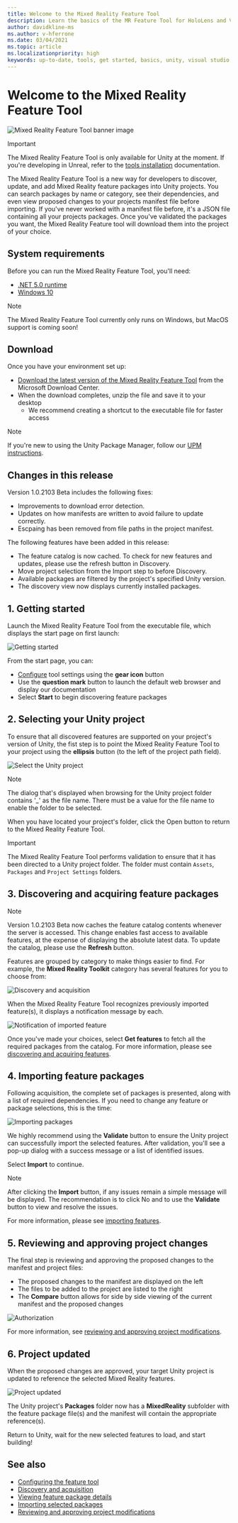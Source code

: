 ```yaml
---
title: Welcome to the Mixed Reality Feature Tool
description: Learn the basics of the MR Feature Tool for HoloLens and VR development.
author: davidkline-ms
ms.author: v-hferrone
ms.date: 03/04/2021
ms.topic: article
ms.localizationpriority: high
keywords: up-to-date, tools, get started, basics, unity, visual studio, toolkit, mixed reality headset, windows mixed reality headset, virtual reality headset, installation, Windows, HoloLens, emulator, unreal, openxr
---
```


# Welcome to the Mixed Reality Feature Tool

![Mixed Reality Feature Tool banner image](images/feature-tool-banner.png)

> [!IMPORTANT]
> The Mixed Reality Feature Tool is only available for Unity at the moment. If you're developing in Unreal, refer to the [tools installation](../install-the-tools.md) documentation.

The Mixed Reality Feature Tool is a new way for developers to discover, update, and add Mixed Reality feature packages into Unity projects. You can search packages by name or category, see their dependencies, and even view proposed changes to your projects manifest file before importing. If you've never worked with a manifest file before, it's a JSON file containing all your projects packages. Once you've validated the packages you want, the Mixed Reality Feature tool will download them into the project of your choice.

## System requirements

Before you can run the Mixed Reality Feature Tool, you'll need:

* [.NET 5.0 runtime](https://dotnet.microsoft.com/download/dotnet/5.0)
* [Windows 10](https://www.microsoft.com/software-download/windows10ISO)

> [!NOTE]
> The Mixed Reality Feature Tool currently only runs on Windows, but MacOS support is coming soon!

## Download

Once you have your environment set up:

* [Download the latest version of the Mixed Reality Feature Tool](https://aka.ms/MRFeatureTool) from the Microsoft Download Center.
* When the download completes, unzip the file and save it to your desktop
    * We recommend creating a shortcut to the executable file for faster access

> [!NOTE]
> If you're new to using the Unity Package Manager, follow our [UPM instructions](https://docs.microsoft.com/windows/mixed-reality/mrtk-unity/configuration/usingupm#managing-mixed-reality-features-with-the-unity-package-manager).

## Changes in this release

Version 1.0.2103 Beta includes the following fixes:

* Improvements to download error detection.
* Updates on how manifests are written to avoid failure to update correctly.
* Escpaing has been removed from file paths in the project manifest.

The following features have been added in this release:

* The feature catalog is now cached. To check for new features and updates, please use the refresh button in Discovery.
* Move project selection from the Import step to before Discovery.
* Available packages are filtered by the project's specified Unity version.
* The discovery view now displays currently installed packages.

## 1. Getting started

Launch the Mixed Reality Feature Tool from the executable file, which displays the start page on first launch:

![Getting started](images/FeatureToolStart.png)

From the start page, you can:

* [Configure](configuring-feature-tool.md) tool settings using the **gear icon** button
* Use the **question mark** button to launch the default web browser and display our documentation
* Select **Start** to begin discovering feature packages

## 2. Selecting your Unity project

To ensure that all discovered features are supported on your project's version of Unity, the fist step is to point the Mixed Reality Feature Tool to your project using the **ellipsis** button (to the left of the project path field).

![Select the Unity project](images/FeatureToolSelectUnityProject.png)

> [!NOTE]
> The dialog that's displayed when browsing for the Unity project folder contains '_' as the file name. There must be a value for the file name to enable the folder to be selected.

When you have located your project's folder, click the Open button to return to the Mixed Reality Feature Tool.

> [!IMPORTANT]
> The Mixed Reality Feature Tool performs validation to ensure that it has been directed to a Unity project folder. The folder must contain `Assets`, `Packages` and `Project Settings` folders.

## 3. Discovering and acquiring feature packages

> [!NOTE]
> Version 1.0.2103 Beta now caches the feature catalog contents whenever the server is accessed. This change enables fast access to available features, at the expense of displaying the absolute latest data. To update the catalog, please use the **Refresh** button.

Features are grouped by category to make things easier to find. For example, the **Mixed Reality Toolkit** category has several features for you to choose from:

![Discovery and acquisition](images/FeatureToolDiscovery.png)

When the Mixed Reality Feature Tool recognizes previously imported feature(s), it displays a notification message by each.

![Notification of imported feature](images/feature-tool-imported-note.png)


Once you've made your choices, select **Get features** to fetch all the required packages from the catalog. For more information, please see [discovering and acquiring features](discovering-features.md).

## 4. Importing feature packages

Following acquisition, the complete set of packages is presented, along with a list of required dependencies. If you need to change any feature or package selections, this is the time:

![Importing packages](images/FeatureToolImport.png)

We highly recommend using the **Validate** button to ensure the Unity project can successfully import the selected features. After validation, you'll see a pop-up dialog with a success message or a list of identified issues.

Select **Import** to continue.

> [!NOTE]
> After clicking the **Import** button, if any issues remain a simple message will be displayed. The recommendation is to click No and to use the **Validate** button to view and resolve the issues.

For more information, please see [importing features](importing-features.md).

## 5. Reviewing and approving project changes

The final step is reviewing and approving the proposed changes to the manifest and project files:

* The proposed changes to the manifest are displayed on the left
* The files to be added to the project are listed to the right
* The **Compare** button allows for side by side viewing of the current manifest and the proposed changes

![Authorization](images/FeatureToolApprovalRequest.png)

For more information, see [reviewing and approving project modifications](reviewing-changes.md).

## 6. Project updated

When the proposed changes are approved, your target Unity project is updated to reference the selected Mixed Reality features.

![Project updated](images/FeatureToolProjectUpdated.png)

The Unity project's **Packages** folder now has a **MixedReality** subfolder with the feature package file(s) and the manifest will contain the appropriate reference(s).

Return to Unity, wait for the new selected features to load, and start building!

## See also

- [Configuring the feature tool](configuring-feature-tool.md)
- [Discovery and acquisition](discovering-features.md)
- [Viewing feature package details](viewing-package-details.md)
- [Importing selected packages](importing-features.md)
- [Reviewing and approving project modifications](reviewing-changes.md)
